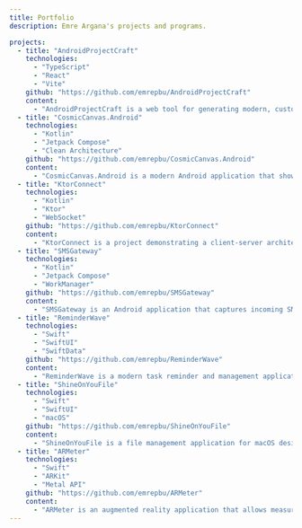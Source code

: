 ```yaml
---
title: Portfolio
description: Emre Argana's projects and programs.

projects:
  - title: "AndroidProjectCraft"
    technologies:
      - "TypeScript"
      - "React"
      - "Vite"
    github: "https://github.com/emrepbu/AndroidProjectCraft"
    content:
      - "AndroidProjectCraft is a web tool for generating modern, customizable Android project templates. It streamlines Android app project setup with templates that include MVVM architecture, Jetpack Compose UI framework, Kotlin Coroutines, and popular libraries like Retrofit, Room, Hilt, and Coil. The web interface allows developers to quickly configure and generate project templates with modern development practices and Kotlin DSL Gradle configuration."
  - title: "CosmicCanvas.Android"
    technologies:
      - "Kotlin"
      - "Jetpack Compose"
      - "Clean Architecture"
    github: "https://github.com/emrepbu/CosmicCanvas.Android"
    content:
      - "CosmicCanvas.Android is a modern Android application that showcases NASA's Astronomy Picture of the Day (APOD) using the latest Android development techniques. It features screen saver mode displaying 7 days of APOD, fullscreen image viewing, favorites, sharing capabilities, offline caching, dark mode support, and multilingual translation. Built with Clean Architecture and MVVM pattern, the app uses Jetpack Compose, Coroutines, Hilt, Room, and Retrofit to create an educational and visually engaging astronomy exploration experience."
  - title: "KtorConnect"
    technologies:
      - "Kotlin"
      - "Ktor"
      - "WebSocket"
    github: "https://github.com/emrepbu/KtorConnect"
    content:
      - "KtorConnect is a project demonstrating a client-server architecture entirely on Android devices, allowing them to communicate directly over a local network without an external server. This two-part Android application (server and client) provides REST API endpoints and real-time WebSocket communication for local network data sharing. Built with MVVM architecture, it supports CRUD operations and serves as both an educational tool and proof-of-concept for direct device-to-device communication on Android."
  - title: "SMSGateway"
    technologies:
      - "Kotlin"
      - "Jetpack Compose"
      - "WorkManager"
    github: "https://github.com/emrepbu/SMSGateway"
    content:
      - "SMSGateway is an Android application that captures incoming SMS messages, filters them based on customizable rules, and forwards them to specified email addresses or API endpoints. Using MVVM with Clean Architecture, the app employs BroadcastReceiver for SMS interception, WorkManager for background processing, Room for local storage, and Ktor Client for networking. It features customizable message filtering, automatic email and API forwarding, and secure, on-device processing, serving as a proof-of-concept for SMS message management and forwarding."
  - title: "ReminderWave"
    technologies:
      - "Swift"
      - "SwiftUI"
      - "SwiftData"
    github: "https://github.com/emrepbu/ReminderWave"
    content:
      - "ReminderWave is a modern task reminder and management application for iOS that helps users organize tasks, set priorities, and schedule reminders. Built with Swift and SwiftUI using the MVVM architecture, the app features task creation with priority levels, date scheduling, local notifications, and multilingual support (English and Turkish). It leverages SwiftData for persistent storage and implements color-coded deadline visualization to enhance user experience."
  - title: "ShineOnYouFile"
    technologies:
      - "Swift"
      - "SwiftUI"
      - "macOS"
    github: "https://github.com/emrepbu/ShineOnYouFile"
    content:
      - "ShineOnYouFile is a file management application for macOS designed to organize and interact with files in a tree-like structure. Built with Swift and SwiftUI, the project aims to provide an intuitive file navigation experience with features such as hierarchical file viewing using DisclosureGroup, regex-based search functionality, customizable application settings, and drag-and-drop file handling. The application follows MVVM architecture and showcases modern macOS app development practices."
  - title: "ARMeter"
    technologies:
      - "Swift"
      - "ARKit"
      - "Metal API"
    github: "https://github.com/emrepbu/ARMeter"
    content:
      - "ARMeter is an augmented reality application that allows measuring distances in the real world using ARKit on iOS devices. The app features precise AR-based measurements with multiple unit options (meters, centimeters, inches, feet), measurement recording with notes, visual and haptic feedback, and multilingual support (English and Turkish). Built with Swift, SwiftUI, and Combine following MVVM architecture, it leverages Metal API for optimized performance and includes automatic surface detection for both horizontal and vertical surfaces."
---
```

